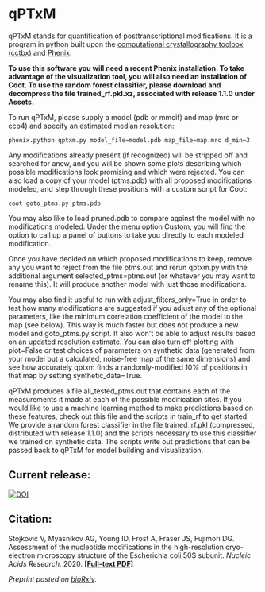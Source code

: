 # qPTxM
qPTxM stands for quantification of posttranscriptional modifications. It is a program in python built upon the [computational crystallography toolbox (cctbx)](https://github.com/cctbx/cctbx_project) and [Phenix](https://www.phenix-online.org/).

**To use this software you will need a recent Phenix installation. To take advantage of the visualization tool, you will also need an installation of Coot. To use the random forest classifier, please download and decompress the file trained_rf.pkl.xz, associated with release 1.1.0 under Assets.**

To run qPTxM, please supply a model (pdb or mmcif) and map (mrc or ccp4) and specify an estimated median resolution:

```phenix.python qptxm.py model_file=model.pdb map_file=map.mrc d_min=3```

Any modifications already present (if recognized) will be stripped off and searched for anew, and you will be shown some plots describing which possible modifications look promising and which were rejected. You can also load a copy of your model (ptms.pdb) with all proposed modifications modeled, and step through these positions with a custom script for Coot:

```coot goto_ptms.py ptms.pdb```

You may also like to load pruned.pdb to compare against the model with no modifications modeled. Under the menu option Custom, you will find the option to call up a panel of buttons to take you directly to each modeled modification.

Once you have decided on which proposed modifications to keep, remove any you want to reject from the file ptms.out and rerun qptxm.py with the additional argument selected_ptms=ptms.out (or whatever you may want to rename this). It will produce another model with just those modifications.

You may also find it useful to run with adjust_filters_only=True in order to test how many modifications are suggested if you adjust any of the optional parameters, like the minimum correlation coefficient of the model to the map (see below). This way is much faster but does not produce a new model and goto_ptms.py script. It also won't be able to adjust results based on an updated resolution estimate. You can also turn off plotting with plot=False or test choices of parameters on synthetic data (generated from your model but a calculated, noise-free map of the same dimensions) and see how accurately qptxm finds a randomly-modified 10% of positions in that map by setting synthetic_data=True.

qPTxM produces a file all_tested_ptms.out that contains each of the measurements it made at each of the possible modification sites. If you would like to use a machine learning method to make predictions based on these features, check out this file and the scripts in train_rf to get started. We provide a random forest classifier in the file trained_rf.pkl (compressed, distributed with release 1.1.0) and the scripts necessary to use this classifier we trained on synthetic data. The scripts write out predictions that can be passed back to qPTxM for model building and visualization.

## Current release:
[![DOI](https://zenodo.org/badge/195718850.svg)](https://zenodo.org/badge/latestdoi/195718850)


## Citation:
Stojković V, Myasnikov AG, Young ID, Frost A, Fraser JS, Fujimori DG. Assessment of the nucleotide modifications in the high-resolution cryo-electron microscopy structure of the Escherichia coli 50S subunit. *Nucleic Acids Research.* 2020.
**[[Full-text PDF]](http://cdn.fraserlab.com/publications/2020_stojkovic.pdf)**

*Preprint posted on [bioRxiv](https://www.biorxiv.org/content/10.1101/695429v1).*
